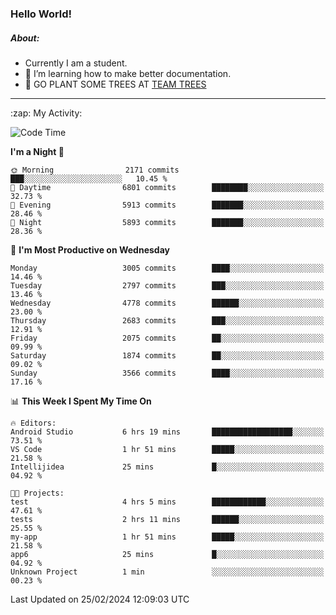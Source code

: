 ### Hello World!

##### About:
- Currently I am a student.
- 🌱 I’m learning how to make better documentation.
- 🌱 GO PLANT SOME TREES AT [TEAM TREES](https://teamtrees.org/)

---
  <summary>:zap: My Activity:</summary>
  
<!--START_SECTION:waka-->
![Code Time](http://img.shields.io/badge/Code%20Time-1%2C291%20hrs%2035%20mins-blue)

**I'm a Night 🦉** 

```text
🌞 Morning                2171 commits        ███░░░░░░░░░░░░░░░░░░░░░░   10.45 % 
🌆 Daytime                6801 commits        ████████░░░░░░░░░░░░░░░░░   32.73 % 
🌃 Evening                5913 commits        ███████░░░░░░░░░░░░░░░░░░   28.46 % 
🌙 Night                  5893 commits        ███████░░░░░░░░░░░░░░░░░░   28.36 % 
```
📅 **I'm Most Productive on Wednesday** 

```text
Monday                   3005 commits        ████░░░░░░░░░░░░░░░░░░░░░   14.46 % 
Tuesday                  2797 commits        ███░░░░░░░░░░░░░░░░░░░░░░   13.46 % 
Wednesday                4778 commits        ██████░░░░░░░░░░░░░░░░░░░   23.00 % 
Thursday                 2683 commits        ███░░░░░░░░░░░░░░░░░░░░░░   12.91 % 
Friday                   2075 commits        ██░░░░░░░░░░░░░░░░░░░░░░░   09.99 % 
Saturday                 1874 commits        ██░░░░░░░░░░░░░░░░░░░░░░░   09.02 % 
Sunday                   3566 commits        ████░░░░░░░░░░░░░░░░░░░░░   17.16 % 
```


📊 **This Week I Spent My Time On** 

```text
🔥 Editors: 
Android Studio           6 hrs 19 mins       ██████████████████░░░░░░░   73.51 % 
VS Code                  1 hr 51 mins        █████░░░░░░░░░░░░░░░░░░░░   21.58 % 
Intellijidea             25 mins             █░░░░░░░░░░░░░░░░░░░░░░░░   04.92 % 

🐱‍💻 Projects: 
test                     4 hrs 5 mins        ████████████░░░░░░░░░░░░░   47.61 % 
tests                    2 hrs 11 mins       ██████░░░░░░░░░░░░░░░░░░░   25.55 % 
my-app                   1 hr 51 mins        █████░░░░░░░░░░░░░░░░░░░░   21.58 % 
app6                     25 mins             █░░░░░░░░░░░░░░░░░░░░░░░░   04.92 % 
Unknown Project          1 min               ░░░░░░░░░░░░░░░░░░░░░░░░░   00.23 % 
```


 Last Updated on 25/02/2024 12:09:03 UTC
<!--END_SECTION:waka-->
